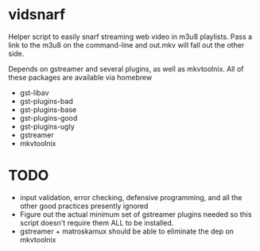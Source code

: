 # vidsnarf

Helper script to easily snarf streaming web video in m3u8
playlists.  Pass a link to the m3u8 on the command-line and out.mkv will
fall out the other side.

Depends on gstreamer and several plugins, as well as mkvtoolnix.  All of
these packages are available via homebrew

* gst-libav
* gst-plugins-bad
* gst-plugins-base
* gst-plugins-good
* gst-plugins-ugly
* gstreamer
* mkvtoolnix

# TODO

* input validation, error checking, defensive programming, and all the other good practices presently ignored
* Figure out the actual minimum set of gstreamer plugins needed so this script doesn't require them ALL to be installed.
* gstreamer + matroskamux should be able to eliminate the dep on mkvtoolnix


